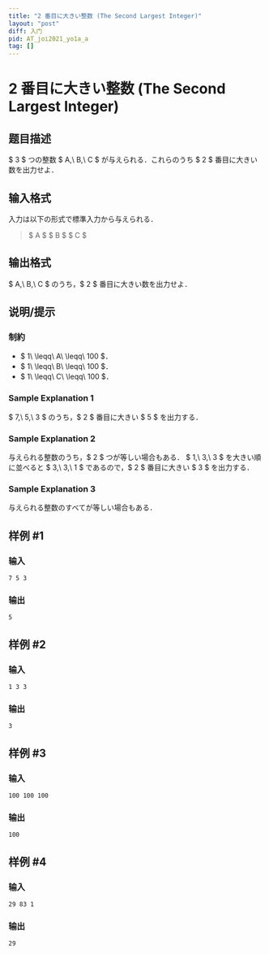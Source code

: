 ```yaml
---
title: "2 番目に大きい整数 (The Second Largest Integer)"
layout: "post"
diff: 入门
pid: AT_joi2021_yo1a_a
tag: []
---
```


# 2 番目に大きい整数 (The Second Largest Integer)

## 题目描述

[problemUrl]: https://atcoder.jp/contests/joi2021yo1a/tasks/joi2021_yo1a_a

$ 3 $ つの整数 $ A,\ B,\ C $ が与えられる．これらのうち $ 2 $ 番目に大きい数を出力せよ．

## 输入格式

入力は以下の形式で標準入力から与えられる．

> $ A $ $ B $ $ C $

## 输出格式

$ A,\ B,\ C $ のうち，$ 2 $ 番目に大きい数を出力せよ．

## 说明/提示

### 制約

- $ 1\ \leqq\ A\ \leqq\ 100 $．
- $ 1\ \leqq\ B\ \leqq\ 100 $．
- $ 1\ \leqq\ C\ \leqq\ 100 $．

### Sample Explanation 1

$ 7,\ 5,\ 3 $ のうち，$ 2 $ 番目に大きい $ 5 $ を出力する．

### Sample Explanation 2

与えられる整数のうち，$ 2 $ つが等しい場合もある． $ 1,\ 3,\ 3 $ を大きい順に並べると $ 3,\ 3,\ 1 $ であるので，$ 2 $ 番目に大きい $ 3 $ を出力する．

### Sample Explanation 3

与えられる整数のすべてが等しい場合もある．

## 样例 #1

### 输入

```
7 5 3
```

### 输出

```
5
```

## 样例 #2

### 输入

```
1 3 3
```

### 输出

```
3
```

## 样例 #3

### 输入

```
100 100 100
```

### 输出

```
100
```

## 样例 #4

### 输入

```
29 83 1
```

### 输出

```
29
```

